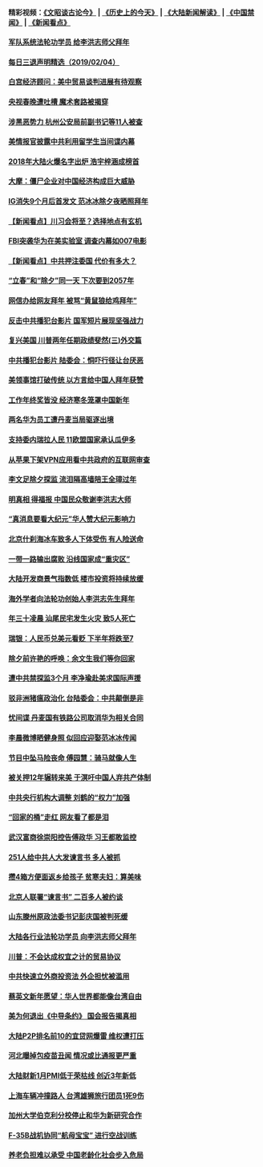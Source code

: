 #### 精彩视频：[《文昭谈古论今》](http://45.32.25.56/wenzhao) | [《历史上的今天》](http://45.32.25.56/today-in-history) | [《大陆新闻解读》](http://45.32.25.56/ntdtv-comedy) | [《中国禁闻》](http://45.32.25.56/ntdtv-news) | [《新闻看点》](http://45.32.25.56/news-insight) 


#### [军队系统法轮功学员 给李洪志师父拜年](../pages/nsc413/n11024026.md?t=02050331) 

#### [每日三退声明精选（2019/02/04）](../pages/nsc413/n11025261.md?t=02050331) 

#### [白宫经济顾问：美中贸易谈判进展有待观察](../pages/nsc413/n11024700.md?t=02050331) 

#### [央视春晚遭吐槽 魔术套路被揭穿](../pages/nsc413/n11024594.md?t=02050331) 

#### [涉黑恶势力 杭州公安局前副书记等11人被查](../pages/nsc413/n11024161.md?t=02050331) 

#### [美情报官披露中共利用留学生当间谍内幕](../pages/nsc413/n11024449.md?t=02050331) 

#### [2018年大陆火爆名字出炉 浩宇梓涵成榜首](../pages/nsc413/n11024355.md?t=02050331) 

#### [大摩：僵尸企业对中国经济构成巨大威胁](../pages/nsc413/n11024203.md?t=02050331) 

#### [IG消失9个月后首发文 范冰冰除夕夜晒照拜年](../pages/nsc413/n11024102.md?t=02050331) 

#### [【新闻看点】川习会将至？选择地点有玄机](../pages/nsc413/n11024283.md?t=02050331) 

#### [FBI突袭华为在美实验室 调查内幕如007电影](../pages/nsc413/n11024318.md?t=02050331) 

#### [【新闻看点】中共押注委国 代价有多大？](../pages/nsc413/n11024040.md?t=02050331) 

#### [“立春”和“除夕”同一天 下次要到2057年](../pages/nsc413/n11024160.md?t=02050331) 

#### [网信办给网友拜年 被骂“黄鼠狼给鸡拜年”](../pages/nsc413/n11024215.md?t=02050331) 

#### [反击中共播犯台影片 国军短片展现坚强战力](../pages/nsc413/n11024212.md?t=02050331) 

#### [复兴美国 川普两年任期政绩斐然(三)外交篇](../pages/nsc413/n11019595.md?t=02050331) 

#### [中共播犯台影片 陆委会：恫吓行径让台厌恶](../pages/nsc413/n11023766.md?t=02050331) 

#### [美领事馆打破传统 以方言给中国人拜年获赞](../pages/nsc413/n11024168.md?t=02050331) 

#### [工作年终奖皆没 经济寒冬笼罩中国新年](../pages/nsc413/n11023953.md?t=02050331) 

#### [两名华为员工遭丹麦当局驱逐出境](../pages/nsc413/n11024140.md?t=02050331) 

#### [支持委内瑞拉人民 11欧盟国家承认瓜伊多](../pages/nsc413/n11023955.md?t=02050331) 

#### [从苹果下架VPN应用看中共政府的互联网审查](../pages/nsc413/n11023852.md?t=02050331) 

#### [李文足除夕探监 流泪隔高墙陪王全璋过年](../pages/nsc413/n11023920.md?t=02050331) 

#### [明真相 得福报 中国民众敬谢李洪志大师](../pages/nsc413/n11021869.md?t=02050331) 


#### [“真消息要看大纪元”华人赞大纪元影响力](../pages/nsc413/n11019162.md?t=02050331) 

#### [北京什刹海冰车致多人下体受伤 有人险送命](../pages/nsc413/n11022990.md?t=02050331) 

#### [一带一路输出腐败 沿线国家成“重灾区”](../pages/nsc413/n11022771.md?t=02050331) 

#### [大陆开发商景气指数低 楼市投资将持续放缓](../pages/nsc413/n11022955.md?t=02050331) 

#### [海外学者向法轮功创始人李洪志先生拜年](../pages/nsc413/n11022780.md?t=02050331) 

#### [年三十凌晨 汕尾民宅发生火灾 致5人死亡](../pages/nsc413/n11023221.md?t=02050331) 

#### [瑞银：人民币兑美元看贬 下半年将跌至7](../pages/nsc413/n11022681.md?t=02050331) 

#### [除夕前许艳的呼唤：余文生我们等你回家](../pages/nsc413/n11022621.md?t=02050331) 

#### [遭中共禁探监3个月 李净瑜赴美求国际声援](../pages/nsc413/n11022861.md?t=02050331) 

#### [驳非洲猪瘟政治化 台陆委会：中共颠倒是非](../pages/nsc413/n11022799.md?t=02050331) 

#### [忧间谍 丹麦国有铁路公司取消华为相关合同](../pages/nsc413/n11022491.md?t=02050331) 

#### [李晨微博晒健身照 似回应迎娶范冰冰传闻](../pages/nsc413/n11022244.md?t=02050331) 

#### [节目中坠马险丧命 傅园慧：骑马就像人生](../pages/nsc413/n11022444.md?t=02050331) 

#### [被关押12年辗转来美 于溟吁中国人弃共产体制](../pages/nsc413/n11022602.md?t=02050331) 

#### [中共央行机构大调整 刘鹤的“权力”加强](../pages/nsc413/n11022568.md?t=02050331) 

#### [“回家的桶”走红 网友看了都是泪](../pages/nsc413/n11022529.md?t=02050331) 

#### [武汉富商徐崇阳控告傅政华 习王都敢监控](../pages/nsc413/n11022212.md?t=02050331) 

#### [251人给中共人大发谏言书 多人被抓](../pages/nsc413/n11022113.md?t=02050331) 

#### [攒4箱方便面返乡给孩子 贫寒夫妇：算美味](../pages/nsc413/n11022521.md?t=02050331) 

#### [北京人联署“谏言书” 二百多人被约谈](../pages/nsc413/n11022436.md?t=02050331) 

#### [山东滕州原政法委书记彭庆国被判死缓](../pages/nsc413/n11022492.md?t=02050331) 

#### [大陆各行业法轮功学员 向李洪志师父拜年](../pages/nsc413/n11017796.md?t=02050331) 

#### [川普：不会达成权宜之计的贸易协议](../pages/nsc413/n11022486.md?t=02050331) 

#### [中共快速立外商投资法  外企担忧被滥用](../pages/nsc413/n11022177.md?t=02050331) 

#### [蔡英文新年愿望：华人世界都能像台湾自由](../pages/nsc413/n11022209.md?t=02050331) 

#### [美为何退出《中导条约》 国会报告揭真相](../pages/nsc413/n11022256.md?t=02050331) 

#### [大陆P2P排名前10的宜贷网爆雷 维权遭打压](../pages/nsc413/n11019207.md?t=02050331) 

#### [河北曝掉包疫苗丑闻 情况或比通报更严重](../pages/nsc413/n11021237.md?t=02050331) 


#### [大陆财新1月PMI低于荣枯线 创近3年新低](../pages/nsc413/n11021470.md?t=02050331) 

#### [上海车辆冲撞路人 台湾雄狮旅行团员1死9伤](../pages/nsc413/n11021754.md?t=02050331) 

#### [加州大学伯克利分校停止和华为新研究合作](../pages/nsc413/n11021086.md?t=02050331) 

#### [F-35B战机协同“航母宝宝” 进行空战训练](../pages/nsc413/n11020866.md?t=02050331) 

#### [养老负担难以承受 中国老龄化社会步入危局](../pages/nsc413/n11021290.md?t=02050331) 

